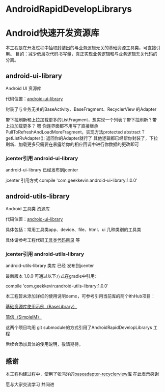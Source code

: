 # AndroidRapidDevelopLibrarys
# Android快速开发资源库

本工程是在开发过程中抽取封装出的与业务逻辑无关的基础资源工具类，可直接引用。
目的：减少低层次代码书写量，真正实现业务逻辑和与业务逻辑无关代码的分离。

## android-ui-library

Android UI 资源库

代码位置：[android-ui-library](https://github.com/bailiangjin/AndroidRapidDevelopLibrarys/tree/master/android-ui-library)


封装了与业务无关的BaseActivity、BaseFragment、RecyclerView 的Adapter

带下拉刷新和上拉加载更多的ListFragment，想实现一个列表？带下拉刷新？带上拉加载更多？
嗯 你连界面都不用写了直接继承PullToRefreshAndLoadMoreFragment，实现方法protected abstract T getListRvAdapter();
返回你的Adapter就行了 其他逻辑都已经帮你封装了，下拉刷新、加载更多只需要在暴露给你的相应回调中进行你数据的更改即可

### jcenter引用 android-ui-library

android-ui-library 已经发布到jcenter

jcenter 引用方式
compile 'com.geekkevin:android-ui-library:1.0.0'


## android-utils-library

Android 工具类 资源库

代码位置：[android-ui-library](https://github.com/bailiangjin/AndroidRapidDevelopLibrarys/tree/master/android-utils-library)


具体包括：常用工具类app、device、file、html、ui 几种类别的工具类

具体请参考工程代码[工具类代码目录](https://github.com/bailiangjin/AndroidRapidDevelopLibrarys/tree/master/android-utils-library/src/main/java/com/bailiangjin/utilslibrary/utils)
等

### jcenter引用 android-utils-library

android-utils-library 类库 已经 发布到jcenter

最新版本 1.0.0 可通过以下方式在gradle中引用:

compile 'com.geekkevin:android-utils-library:1.0.0'



本工程暂未添加详细的使用说明demo，可参考引用当前库的两个ithHub项目：

[基础资源库使用示例（BaseLibrary）](https://github.com/bailiangjin/BaseLibrary)

[简信（SimpleIM）](https://github.com/bailiangjin/SimpleIM)

这两个项目均用 git submodule的方式引用了AndroidRapidDevelopLibrarys 工程

后续会添加具体的使用说明，敬请期待。

## 感谢

本工程构建过程中，使用了张鸿洋的[baseadapter-recyclerview](https://github.com/hongyangAndroid/baseAdapter/tree/master/baseadapter-recyclerview)库 在此表示感谢


愿与大家交流学习 共同进